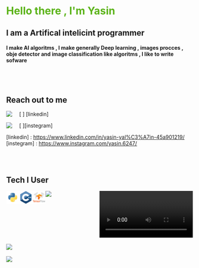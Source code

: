 <div >

<div style=" position: static; left:0px;" align="left">


<h1 style="color:#5BB318 ;font-weight: bold;"> Hello there , I'm Yasin </h1>


<h2 style="font-weight: bold;">I am  a Artifical intelicint programmer</h2>

<h4>I make AI algoritms , I make generally Deep learning , images procces , obje detector and image classification like algoritms , I like to write sofware</h4>

#
<br/>

## Reach out to me


<div class="reach_out_to_me">
[<img
width="7%"
align="left"
src ="https://media-exp1.licdn.com/dms/image/C560BAQHaVYd13rRz3A/company-logo_100_100/0/1638831589865?e=2147483647&v=beta&t=fi3iyTgSAogCMgSmAy_DeyogJxzo38RVBK0mcEuSpc8" / >
] [linkedin]

[<img
width="7%"
align="left"
src ="//upload.wikimedia.org/wikipedia/commons/thumb/9/95/Instagram_logo_2022.svg/150px-Instagram_logo_2022.svg.png"  />
][instegram]

[linkedin] : https://www.linkedin.com/in/yasin-yal%C3%A7in-45a901219/
[instegram] : https://www.instagram.com/yasin.6247/


</div>

<br/><br/>

<div class="tech_i_user">

## Tech I User


<img
width="7%"
align="left"
src ="https://raw.githubusercontent.com/github/explore/80688e429a7d4ef2fca1e82350fe8e3517d3494d/topics/python/python.png"  >
</img>
<img
width="7%"
align="left"
src ="https://raw.githubusercontent.com/github/explore/180320cffc25f4ed1bbdfd33d4db3a66eeeeb358/topics/cpp/cpp.png"  >
</img>
<img
width="7%"
align="left"
src ="https://raw.githubusercontent.com/github/explore/80688e429a7d4ef2fca1e82350fe8e3517d3494d/topics/tensorflow/tensorflow.png"  >
</img>
<img
width="7%"
align="left"
src ="https://avatars.githubusercontent.com/u/97764156?v=10"  >
</img>






</div>

</div>

<div style=" position: static; right:0px;" align="right">
<video
    position="right"
    src="https://dms.licdn.com/playlist/C4E05AQE0X_d38wVSeA/mp4-720p-30fp-crf28/0/1648845168032?e=1664550000&v=beta&t=w0-RakYixH1gMpou_CSk8PCyMEvC59Hk5ESIC2a1P5s"
    preload="auto"
    width="50%"
    heigth="200"
    align="right"
    controls
    autoplay="true"
    loop>
  </video>

</div>



</div>





<div>

<img src="https://github-readme-stats.vercel.app/api?username=yasin624&theme=redical"></img>

<img src="https://github-readme-stats.vercel.app/api/top-langs/?username=yasin624&layout=compact"></img>





</div>
